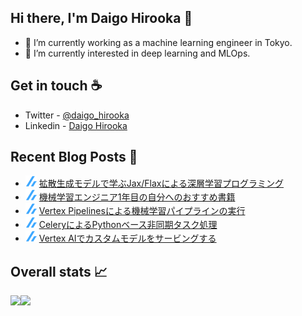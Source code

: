 ## Hi there, I'm Daigo Hirooka 👋

- :rocket: I’m currently working as a machine learning engineer in Tokyo.
- 🌱 I’m currently interested in deep learning and MLOps.

## Get in touch :coffee:
- Twitter - [@daigo_hirooka](https://twitter.com/daigo_hirooka)
- Linkedin - [Daigo Hirooka](https://www.linkedin.com/in/daigo-hirooka-985126108/)

## Recent Blog Posts :book:
<!--[START github.com/ikawaha/feedsnippet]--><!--[2022-07-31T08:40:52Z]-->
* ![](./icons/zenn.png) [拡散生成モデルで学ぶJax/Flaxによる深層学習プログラミング](https://zenn.dev/dhirooka/articles/af80381a2cb6b0)
* ![](./icons/zenn.png) [機械学習エンジニア1年目の自分へのおすすめ書籍](https://zenn.dev/dhirooka/articles/f5b6e87674a9c6)
* ![](./icons/zenn.png) [Vertex Pipelinesによる機械学習パイプラインの実行](https://zenn.dev/dhirooka/articles/71a5fc473baefb)
* ![](./icons/zenn.png) [CeleryによるPythonベース非同期タスク処理](https://zenn.dev/dhirooka/articles/c8fbc592f89ffc)
* ![](./icons/zenn.png) [Vertex AIでカスタムモデルをサービングする](https://zenn.dev/dhirooka/articles/5e53361fb08f9e)
<!--[END github.com/ikawaha/feedsnippet]-->

## Overall stats :chart_with_upwards_trend:

<a href="https://github.com/anuraghazra/github-readme-stats">
  <img align="left" src="https://github-readme-stats.vercel.app/api?username=daigo0927&theme=tokyonight&count_private=true&show_icons=true" />
</a>
<a href="https://github.com/anuraghazra/github-readme-stats">
  <img align="left" src="https://github-readme-stats.vercel.app/api/top-langs/?username=daigo0927&theme=tokyonight&hide=jupyter%20notebook" />
</a>

<!--
**daigo0927/daigo0927** is a ✨ _special_ ✨ repository because its `README.md` (this file) appears on your GitHub profile.

Here are some ideas to get you started:

- 🔭 I’m currently working on ...
- 🌱 I’m currently learning ...
- 👯 I’m looking to collaborate on ...
- 🤔 I’m looking for help with ...
- 💬 Ask me about ...
- 📫 How to reach me: ...
- 😄 Pronouns: ...
- ⚡ Fun fact: ...
-->
